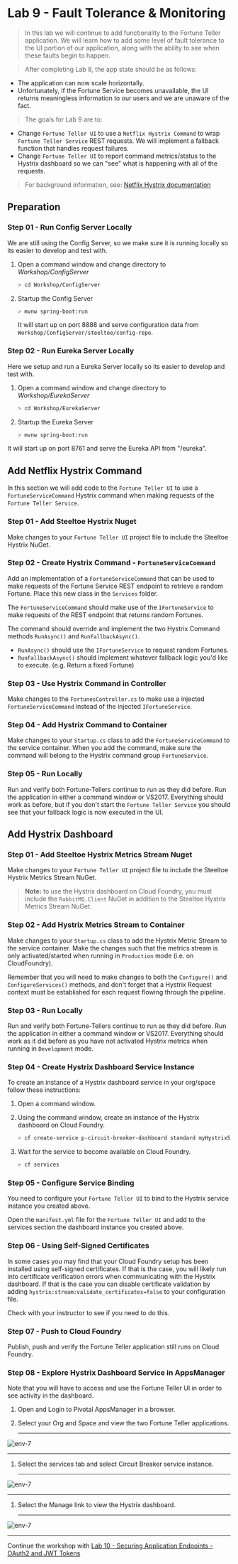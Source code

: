# Lab 9 - Fault Tolerance & Monitoring

>In this lab we will continue to add functionality to the Fortune Teller application. We will learn how to add some level of fault tolerance to the UI portion of our application, along with the ability to see when these faults begin to happen.

>After completing Lab 8, the app state should be as follows:

* The application can now scale horizontally.
* Unfortunately, if the Fortune Service becomes unavailable, the UI returns meaningless information to our users and we are unaware of the fact.

>The goals for Lab 9 are to:

* Change `Fortune Teller UI` to use a `Netflix Hystrix Command` to wrap `Fortune Teller Service` REST requests. We will implement a fallback function that handles request failures.
* Change `Fortune Teller UI` to report command metrics/status to the Hystrix dashboard so we can "see" what is happening with all of the requests.

>For background information, see: [Netflix Hystrix documentation](https://github.com/Netflix/Hystrix/wiki)

## Preparation

### Step 01 - Run Config Server Locally

We are still using the Config Server, so we make sure it is running locally so its easier to develop and test with.

1. Open a command window and change directory to _Workshop/ConfigServer_

   ```bash
   > cd Workshop/ConfigServer
   ```

1. Startup the Config Server

   ```bash
   > mvnw spring-boot:run
   ```

   It will start up on port 8888 and serve configuration data from `Workshop/ConfigServer/steeltoe/config-repo`.

### Step 02 - Run Eureka Server Locally

Here we setup and run a Eureka Server locally so its easier to develop and test with.

1. Open a command window and change directory to _Workshop/EurekaServer_

   ```bash
   > cd Workshop/EurekaServer
   ```

1. Startup the Eureka Server

   ```bash
   > mvnw spring-boot:run
   ```

It will start up on port 8761 and serve the Eureka API from "/eureka".

## Add Netflix Hystrix Command

In this section we will add code to the `Fortune Teller UI` to use a `FortuneServiceCommand` Hystrix command when making requests of the `Fortune Teller Service`.

### Step 01 - Add Steeltoe Hystrix Nuget

Make changes to your `Fortune Teller UI` project file to include the Steeltoe Hystrix NuGet.

### Step 02 - Create Hystrix Command - `FortuneServiceCommand`

Add an implementation of a `FortuneServiceCommand` that can be used to make requests of the Fortune Service REST endpoint to retrieve a random Fortune. Place this new class in the `Services` folder.

The `FortuneServiceCommand` should make use of the `IFortuneService` to make requests of the REST endpoint that returns random Fortunes.

The command should override and implement the two Hystrix Command methods `RunAsync()` and `RunFallbackAsync()`.

* `RunAsync()` should use the `IFortuneService` to request random Fortunes.
* `RunFallbackAsync()` should implement whatever fallback logic you'd like to execute. (e.g. Return a fixed Fortune)

### Step 03 - Use Hystrix Command in Controller

Make changes to the `FortunesController.cs` to make use a injected `FortuneServiceCommand` instead of the injected `IFortuneService`.

### Step 04 - Add Hystrix Command to Container

Make changes to your `Startup.cs` class to add the `FortuneServiceCommand` to the service container. When you add the command, make sure the command will belong to the Hystrix command group `FortuneService`.

### Step 05 - Run Locally

Run and verify both Fortune-Tellers continue to run as they did before. Run the application in either a command window or VS2017. Everything should work as before, but if you don't start the `Fortune Teller Service` you should see that your fallback logic is now executed in the UI.

## Add Hystrix Dashboard

### Step 01 - Add Steeltoe Hystrix Metrics Stream Nuget

Make changes to your `Fortune Teller UI` project file to include the Steeltoe Hystrix Metrics Stream NuGet.

>**Note:** to use the Hystrix dashboard on Cloud Foundry, you must include the `RabbitMQ.Client` NuGet in addition to the Steeltoe Hystrix Metrics Stream NuGet.

### Step 02 - Add Hystrix Metrics Stream to Container

Make changes to your `Startup.cs` class to add the Hystrix Metric Stream to the service container.  Make the changes such that the metrics stream is only activated/started when running in `Production` mode (i.e. on CloudFoundry).

Remember that you will need to make changes to both the `Configure()` and `ConfigureServices()` methods, and don't forget that a Hystrix Request context must be established for each request flowing through the pipeline.

### Step 03 - Run Locally

Run and verify both Fortune-Tellers continue to run as they did before. Run the application in either a command window or VS2017. Everything should work as it did before as you have not activated Hystrix metrics when running in `Development` mode.

### Step 04 - Create Hystrix Dashboard Service Instance

To create an instance of a Hystrix dashboard service in your org/space follow these instructions:

1. Open a command window.

1. Using the command window, create an instance of the Hystrix dashboard on Cloud Foundry.

   ```bash
   > cf create-service p-circuit-breaker-dashboard standard myHystrixService
   ```

1. Wait for the service to become available on Cloud Foundry.

   ```bash
   > cf services
   ```

### Step 05 - Configure Service Binding

You need to configure your `Fortune Teller UI` to bind to the Hystrix service instance you created above.

Open the `manifest.yml` file for the `Fortune Teller UI` and add to the services section the dashboard instance you created above.

### Step 06 - Using Self-Signed Certificates

In some cases you may find that your Cloud Foundry setup has been installed using self-signed certificates. If that is the case, you will likely run into certificate verification errors when communicating with the Hystrix dashboard. If that is the case you can disable certificate validation by adding `hystrix:stream:validate_certificates=false` to your configuration file.

Check with your instructor to see if you need to do this.

### Step 07 - Push to Cloud Foundry

Publish, push and verify the Fortune Teller application still runs on Cloud Foundry.

### Step 08 - Explore Hystrix Dashboard Service in AppsManager

Note that you will have to access and use the Fortune Teller UI in order to see activity in the dashboard.

1. Open and Login to Pivotal AppsManager in a browser.

1. Select your Org and Space and view the two Fortune Teller applications.

    ---

![env-7](../Common/images/Lab-06-appmanager-1.png)

   ---

1. Select the services tab and select Circuit Breaker service instance.

    ---

![env-7](../Common/images/lab-09-hystrix-1.png)

   ---

1. Select the Manage link to view the Hystrix dashboard.

    ---

![env-7](../Common/images/lab-09-hystrix-2.png)

---
Continue the workshop with [Lab 10 - Securing Application Endpoints - OAuth2 and JWT Tokens](../Lab10/README.md)